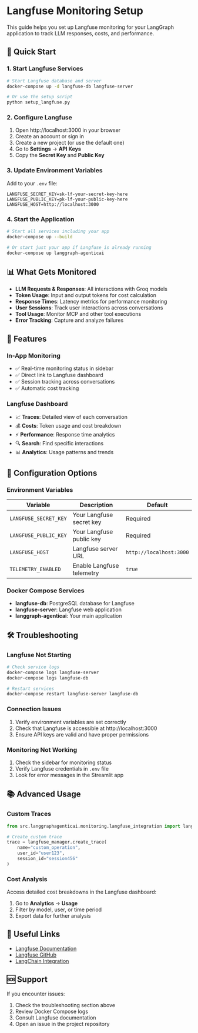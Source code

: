 # Langfuse Monitoring Setup

This guide helps you set up Langfuse monitoring for your LangGraph application to track LLM responses, costs, and performance.

## 🚀 Quick Start

### 1. Start Langfuse Services

```bash
# Start Langfuse database and server
docker-compose up -d langfuse-db langfuse-server

# Or use the setup script
python setup_langfuse.py
```

### 2. Configure Langfuse

1. Open http://localhost:3000 in your browser
2. Create an account or sign in
3. Create a new project (or use the default one)
4. Go to **Settings** → **API Keys**
5. Copy the **Secret Key** and **Public Key**

### 3. Update Environment Variables

Add to your `.env` file:

```env
LANGFUSE_SECRET_KEY=sk-lf-your-secret-key-here
LANGFUSE_PUBLIC_KEY=pk-lf-your-public-key-here
LANGFUSE_HOST=http://localhost:3000
```

### 4. Start the Application

```bash
# Start all services including your app
docker-compose up --build

# Or start just your app if Langfuse is already running
docker-compose up langgraph-agenticai
```

## 📊 What Gets Monitored

- **LLM Requests & Responses**: All interactions with Groq models
- **Token Usage**: Input and output tokens for cost calculation
- **Response Times**: Latency metrics for performance monitoring
- **User Sessions**: Track user interactions across conversations
- **Tool Usage**: Monitor MCP and other tool executions
- **Error Tracking**: Capture and analyze failures

## 🎯 Features

### In-App Monitoring
- ✅ Real-time monitoring status in sidebar
- ✅ Direct link to Langfuse dashboard
- ✅ Session tracking across conversations
- ✅ Automatic cost tracking

### Langfuse Dashboard
- 📈 **Traces**: Detailed view of each conversation
- 💰 **Costs**: Token usage and cost breakdown
- ⚡ **Performance**: Response time analytics
- 🔍 **Search**: Find specific interactions
- 📊 **Analytics**: Usage patterns and trends

## 🔧 Configuration Options

### Environment Variables

| Variable | Description | Default |
|----------|-------------|---------|
| `LANGFUSE_SECRET_KEY` | Your Langfuse secret key | Required |
| `LANGFUSE_PUBLIC_KEY` | Your Langfuse public key | Required |
| `LANGFUSE_HOST` | Langfuse server URL | `http://localhost:3000` |
| `TELEMETRY_ENABLED` | Enable Langfuse telemetry | `true` |

### Docker Compose Services

- **langfuse-db**: PostgreSQL database for Langfuse
- **langfuse-server**: Langfuse web application
- **langgraph-agenticai**: Your main application

## 🛠️ Troubleshooting

### Langfuse Not Starting

```bash
# Check service logs
docker-compose logs langfuse-server
docker-compose logs langfuse-db

# Restart services
docker-compose restart langfuse-server langfuse-db
```

### Connection Issues

1. Verify environment variables are set correctly
2. Check that Langfuse is accessible at http://localhost:3000
3. Ensure API keys are valid and have proper permissions

### Monitoring Not Working

1. Check the sidebar for monitoring status
2. Verify Langfuse credentials in `.env` file
3. Look for error messages in the Streamlit app

## 📚 Advanced Usage

### Custom Traces

```python
from src.langgraphagenticai.monitoring.langfuse_integration import langfuse_manager

# Create custom trace
trace = langfuse_manager.create_trace(
    name="custom_operation",
    user_id="user123",
    session_id="session456"
)
```

### Cost Analysis

Access detailed cost breakdowns in the Langfuse dashboard:
1. Go to **Analytics** → **Usage**
2. Filter by model, user, or time period
3. Export data for further analysis

## 🔗 Useful Links

- [Langfuse Documentation](https://langfuse.com/docs)
- [Langfuse GitHub](https://github.com/langfuse/langfuse)
- [LangChain Integration](https://langfuse.com/docs/integrations/langchain)

## 🆘 Support

If you encounter issues:
1. Check the troubleshooting section above
2. Review Docker Compose logs
3. Consult Langfuse documentation
4. Open an issue in the project repository